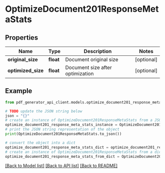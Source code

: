 # OptimizeDocument201ResponseMetaStats


## Properties

Name | Type | Description | Notes
------------ | ------------- | ------------- | -------------
**original_size** | **float** | Document original size | [optional] 
**optimized_size** | **float** | Document size after optimization | [optional] 

## Example

```python
from pdf_generator_api_client.models.optimize_document201_response_meta_stats import OptimizeDocument201ResponseMetaStats

# TODO update the JSON string below
json = "{}"
# create an instance of OptimizeDocument201ResponseMetaStats from a JSON string
optimize_document201_response_meta_stats_instance = OptimizeDocument201ResponseMetaStats.from_json(json)
# print the JSON string representation of the object
print(OptimizeDocument201ResponseMetaStats.to_json())

# convert the object into a dict
optimize_document201_response_meta_stats_dict = optimize_document201_response_meta_stats_instance.to_dict()
# create an instance of OptimizeDocument201ResponseMetaStats from a dict
optimize_document201_response_meta_stats_from_dict = OptimizeDocument201ResponseMetaStats.from_dict(optimize_document201_response_meta_stats_dict)
```
[[Back to Model list]](../README.md#documentation-for-models) [[Back to API list]](../README.md#documentation-for-api-endpoints) [[Back to README]](../README.md)


